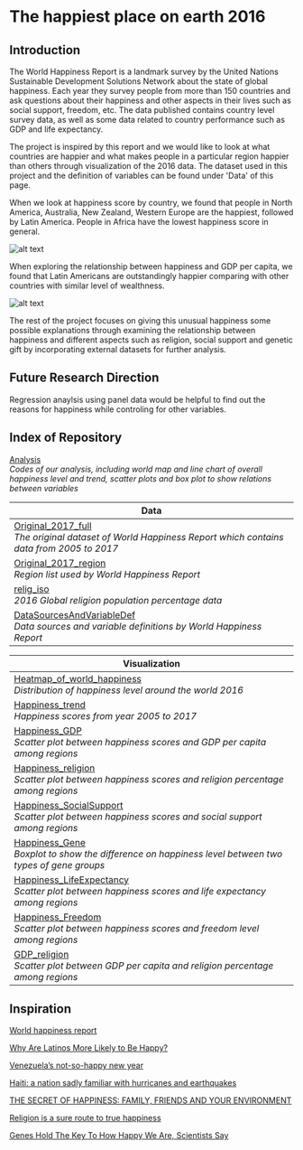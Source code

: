 # The happiest place on earth 2016

## Introduction
The World Happiness Report is a landmark survey by the United Nations Sustainable Development Solutions Network about the state of global happiness. Each year they survey people from more than 150 countries and ask questions about their happiness and other aspects in their lives such as social support, freedom, etc. The data published contains country level survey data,  as well as some data related to country performance such as GDP and life expectancy. 

The project is inspired by this report and we would like to look at what countries are happier and what makes people in a particular region happier than others through visualization of the 2016 data. The dataset used in this project and the definition of variables can be found under 'Data' of this page.

When we look at happiness score by country, we found that people in North America, Australia, New Zealand, Western Europe are the happiest, followed by Latin America. People in Africa have the lowest happiness score in general.


![alt text](https://github.com/wyr211/Happy/blob/master/Visualization/HappinessByCountry_Heatmap.png)



When exploring the relationship between happiness and GDP per capita, we found that Latin Americans are outstandingly happier comparing with other countries with similar level of wealthness.


![alt text](https://github.com/wyr211/Happy/blob/master/Visualization/Happiness_GDP_ScatterPlot.png)


The rest of the project focuses on giving this unusual happiness some possible explanations through examining the relationship between happiness and different aspects such as religion, social support and genetic gift by incorporating external datasets for further analysis.


## Future Research Direction

Regression anaylsis using panel data would be helpful to find out the reasons for happiness while controling for other variables.


## Index of Repository
[Analysis](https://nbviewer.jupyter.org/github/wyr211/Happy/blob/master/Happiest_Places_OnEarth.ipynb)<br> *Codes of our analysis, including world map and line chart of overall happiness level and trend, scatter plots and box plot to show relations between variables*


|Data|
|---|
|[Original_2017_full](https://github.com/wyr211/Happy/blob/master/data/Original_2017_full.csv)<br>*The original dataset of World Happiness Report which contains data from 2005 to 2017*|
|[Original_2017_region](https://github.com/wyr211/Happy/blob/master/data/Original_2017_region.csv)<br>*Region list used by World Happiness Report*|
|[relig_iso](https://github.com/wyr211/Happy/blob/master/data/relig_iso.csv)<br>*2016 Global religion population percentage data*|
|[DataSourcesAndVariableDef](https://github.com/wyr211/Happy/blob/master/data/DataSourcesAndVariableDef.pdf)<br>*Data sources and variable definitions by World Happiness Report*|

|Visualization|
|---|
|[Heatmap_of_world_happiness](https://github.com/wyr211/Happy/blob/master/Visualization/HappinessByCountry_Heatmap.png)<br>*Distribution of happiness level around the world 2016*|
|[Happiness_trend](https://github.com/wyr211/Happy/blob/master/Visualization/Happiness_Trend_LineChart.png)<br>*Happiness scores from year 2005 to 2017*|
|[Happiness_GDP](https://github.com/wyr211/Happy/blob/master/Visualization/Happiness_GDP_ScatterPlot.png)<br>*Scatter plot between happiness scores and GDP per capita among regions*|
|[Happiness_religion](https://github.com/wyr211/Happy/blob/master/Visualization/Happiness_Religion_ScatterPlot.png)<br>*Scatter plot between happiness scores and religion percentage among regions*|
|[Happiness_SocialSupport](https://github.com/wyr211/Happy/blob/master/Visualization/Happiness_SocialSupport_ScatterPlot.png)<br>*Scatter plot between happiness scores and social support among regions*|
|[Happiness_Gene](https://github.com/wyr211/Happy/blob/master/Visualization/Happiness_Gene_BoxPlot.png)<br>*Boxplot to show the difference on happiness level between two types of gene groups*|
|[Happiness_LifeExpectancy](https://github.com/wyr211/Happy/blob/master/Visualization/Happiness_LifeExpectancy_ScatterPlot.png)<br>*Scatter plot between happiness scores and life expectancy among regions*|
|[Happiness_Freedom](https://github.com/wyr211/Happy/blob/master/Visualization/Happiness_Freedom_ScatterPlot.png)<br>*Scatter plot between happiness scores and freedom level among regions*|
|[GDP_religion](https://github.com/wyr211/Happy/blob/master/Visualization/GDP_Religion_ScatterPlot.png)<br>*Scatter plot between GDP per capita and religion percentage among regions*|


## Inspiration
[World happiness report](http://worldhappiness.report)

[Why Are Latinos More Likely to Be Happy?](https://www.huffingtonpost.com/daniel-cubias/why-are-latinos-more-like_b_9012348.html)

[Venezuela’s not-so-happy new year](http://thehill.com/opinion/international/367204-venezuelas-not-so-happy-new-year)

[Haiti: a nation sadly familiar with hurricanes and earthquakes](https://www.cnn.com/2016/10/04/world/haiti-disasters/index.html)

[THE SECRET OF HAPPINESS: FAMILY, FRIENDS AND YOUR ENVIRONMENT](https://www.independent.co.uk/life-style/health-and-families/health-news/the-secret-of-happiness-family-friends-and-your-environment-2053053.html)

[Religion is a sure route to true happiness](https://www.washingtonpost.com/national/religion/religion-is-a-sure-route-to-true-happiness/2014/01/23/f6522120-8452-11e3-bbe5-6a2a3141e3a9_story.html?noredirect=on&utm_term=.0d916b839370)

[Genes Hold The Key To How Happy We Are, Scientists Say](https://www.sciencedaily.com/releases/2008/03/080304103308.htm)

